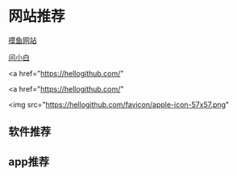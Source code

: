 # 网站推荐

[摸鱼网站](https://poki.com/zh)

[问小白](https://www.wenxiaobai.com/)

<a href="https://hellogithub.com/" 

>

</a>

<a href="https://hellogithub.com/" 
>
   <img 
      src="https://hellogithub.com/favicon/apple-icon-57x57.png" 

   >
</a>

## 软件推荐





## app推荐
